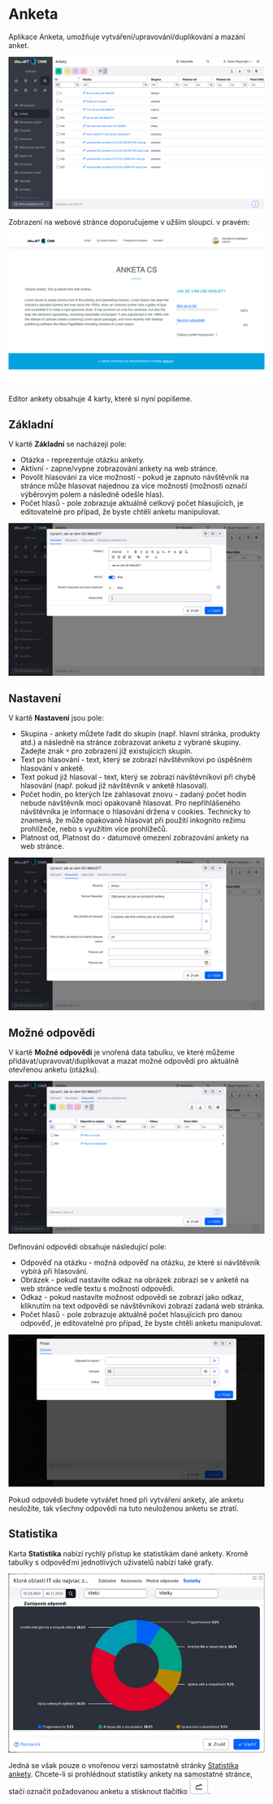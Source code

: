 # Anketa

Aplikace Anketa, umožňuje vytváření/upravování/duplikování a mazání anket.

![](inquiry-dataTable.png)

Zobrazení na webové stránce doporučujeme v užším sloupci. v pravém:

![](inquiry-example.png)

Editor ankety obsahuje 4 karty, které si nyní popíšeme.

## Základní

V kartě **Základní** se nacházejí pole:
- Otázka - reprezentuje otázku ankety.
- Aktivní - zapne/vypne zobrazování ankety na web stránce.
- Povolit hlasování za více možností - pokud je zapnuto návštěvník na stránce může hlasovat najednou za více možností (možnosti označí výběrovým polem a následně odešle hlas).
- Počet hlasů - pole zobrazuje aktuálně celkový počet hlasujících, je editovatelné pro případ, že byste chtěli anketu manipulovat.

![](inquiry-editor_basic.png)

## Nastavení

V kartě **Nastavení** jsou pole:
- Skupina - ankety můžete řadit do skupin (např. hlavní stránka, produkty atd.) a následně na stránce zobrazovat anketu z vybrané skupiny. Zadejte znak `*` pro zobrazení již existujících skupin.
- Text po hlasování - text, který se zobrazí návštěvníkovi po úspěšném hlasování v anketě.
- Text pokud již hlasoval - text, který se zobrazí návštěvníkovi při chybě hlasování (např. pokud již návštěvník v anketě hlasoval).
- Počet hodin, po kterých lze zahlasovat znovu - zadaný počet hodin nebude návštěvník moci opakovaně hlasovat. Pro nepřihlášeného návštěvníka je informace o hlasování držena v cookies. Technicky to znamená, že může opakovaně hlasovat při použití inkognito režimu prohlížeče, nebo s využitím více prohlížečů.
- Platnost od, Platnost do - datumové omezení zobrazování ankety na web stránce.

![](inquiry-editor_advanced.png)

## Možné odpovědi

V kartě **Možné odpovědi** je vnořená data tabulku, ve které můžeme přidávat/upravovat/duplikovat a mazat možné odpovědi pro aktuálně otevřenou anketu (otázku).

![](inquiry-editor_answers.png)

Definování odpovědi obsahuje následující pole:
- Odpověď na otázku - možná odpověď na otázku, ze které si návštěvník vybírá při hlasování.
- Obrázek - pokud nastavíte odkaz na obrázek zobrazí se v anketě na web stránce vedle textu s možností odpovědi.
- Odkaz - pokud nastavíte možnost odpovědi se zobrazí jako odkaz, kliknutím na text odpovědi se návštěvníkovi zobrazí zadaná web stránka.
- Počet hlasů - pole zobrazuje aktuálně počet hlasujících pro danou odpověď, je editovatelné pro případ, že byste chtěli anketu manipulovat.

![](inquiry-answers_editor.png)

Pokud odpovědi budete vytvářet hned při vytváření ankety, ale anketu neuložíte, tak všechny odpovědi na tuto neuloženou anketu se ztratí.

## Statistika

Karta **Statistika** nabízí rychlý přístup ke statistikám dané ankety. Kromě tabulky s odpověďmi jednotlivých uživatelů nabízí také grafy.

![](inquiry-editor_stat.png)

Jedná se však pouze o vnořenou verzi samostatně stránky [Statistika ankety](./inquiry-stat.md). Chcete-li si prohlédnout statistiky ankety na samostatné stránce, stačí označit požadovanou anketu a stisknout tlačítko ![](inquiry-stat_button.png ":no-zoom").
